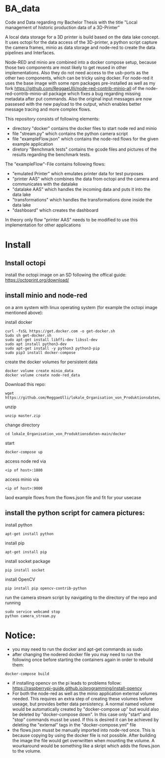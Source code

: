 # BA_data
Code and Data regarding my Bachelor Thesis with the title "Local management of historic production data of a 3D-Printer"

A local data storage for a 3D printer is build based on the data lake concept. It uses octopi for the data access of the 3D-printer, a python script capture the camera frames, minio as data storage and node-red to create the data pipelines and Interfaces.

Node-RED and minio are combined into a docker compose setup, because those two components are most likely to get reused in other implementations. Also they do not need access to the usb-ports as the other two components, which can be tricky using docker. For node-red it uses the base image with some npm packages pre-installed as well as my fork https://github.com/ReggaeUlli/node-red-contrib-minio-all of the node-red-contrib-minio-all package which fixes a bug regarding missing metadata after put commands. Also the original input messages are now passesed with the new payload to the output, which enables better message tracing and more complex flows. 

This repository consists of following elements:
- directory "docker" contains the docker files to start node red and minio 
- file "stream.py" which contains the python camera script
- file "exampleFlow.json" which contains the node-red flows for the given example application 
- diretory "Benchmark tests" contains the gcode files and pictures of the results regarding the benchmark tests.

The "exampleFlow"-File contains following flows:
  - "emulated Printer" which emulates printer data for test purposes
  - "printer AAS" which combines the data from octopi and the camera and communicates with the datalake
  - "datalake AAS" which handles the incoming data and puts it into the data lake
  - "transformations" which handles the transformations done inside the data lake
  - "dashboard" which creates the dashboard

In theory only flow "printer AAS" needs to be modified to use this implementation for other applications

# Install
  ## Install octopi
  
  install the octopi image on an SD following the offical guide: https://octoprint.org/download/
  
  ## install minio and node-red
  
  on a arm system with linux operating system (for example the octopi image mentioned above):
  
  install docker
  
    curl -fsSL https://get.docker.com -o get-docker.sh
    ‍Sudo sh get-docker.sh
    sudo apt-get install libffi-dev libssl-dev
    sudo apt install python3-dev
    sudo apt-get install -y python3 python3-pip
    sudo pip3 install docker-compose
    
  create the docker volumes for persistent data
  
    docker volume create minio_data
    docker volume create node-red_data
  
  Download this repo:
  
    wget https://github.com/ReggaeUlli/lokale_Organisation_von_Produktionsdaten/archive/refs/heads/main.zip
  
  unzip
    
    unzip master.zip
  
  change directory
    
    cd lokale_Organisation_von_Produktionsdaten-main/docker
   
   start
   
    docker-compose up
    
   access node red via 
   
    <ip of host>:1880
   
   access minio via
   
    <ip of host>:9000
    
   laod example flows from the flows.json file and fit for your usecase
   
   ## install the python script for camera pictures:
      
   install python
    
    apt-get install python
    
   install pip
   
    apt-get install pip
   
   install socket package
   
    pip install socket
   
   install OpenCV 
   
    pip install pip opencv-contrib-python
   
   run the camera stream script by navigating to the directory of the repo and running
    
    sudo service webcamd stop
    python camera_stream.py
      
# Notice:
    
   - you may need to run the docker and apt-get commands as sudo
   - after changing the nodered docker file you may need to run the following once before starting the containers again in order to rebuild them:

    docker-compose build
  
   - if installing opencv on the pi leads to problems follow: https://raspberrypi-guide.github.io/programming/install-opencv
   - For both the node-red as well as the minio application external volumes needed. This requires an extra step of creating these volumes before useage, but provides better data persistency. A normal named volume would be automatically created by "docker-compose up" but would also be deleted by "docker-compose down". In this case only "start" and "stop" commands musst be used. If this is desired it can be achieved by deleting the "external" tags in the "docker-compose.yml" file
   - the flows.json musst be manually imported into node-red once. This is because copying by using the docker file is not possible. After building the image the file would get overwritten when mounting the volume. A wourkaround would be something like a skript which adds the flows.json to the volume.
